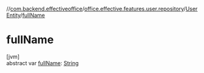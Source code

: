 //[com.backend.effectiveoffice](../../../index.md)/[office.effective.features.user.repository](../index.md)/[UserEntity](index.md)/[fullName](full-name.md)

# fullName

[jvm]\
abstract var [fullName](full-name.md): [String](https://kotlinlang.org/api/latest/jvm/stdlib/kotlin/-string/index.html)
